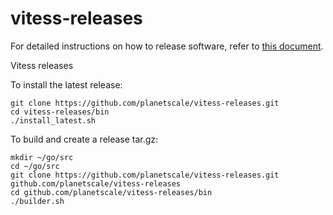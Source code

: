 # vitess-releases

For detailed instructions on how to release software, refer to [this document](vitess-release-instructions.md). 

Vitess releases

To install the latest release:

```
git clone https://github.com/planetscale/vitess-releases.git
cd vitess-releases/bin
./install_latest.sh
```

To build and create a release tar.gz:

```
mkdir ~/go/src
cd ~/go/src
git clone https://github.com/planetscale/vitess-releases.git github.com/planetscale/vitess-releases
cd github.com/planetscale/vitess-releases/bin
./builder.sh
```

